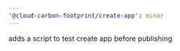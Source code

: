 ```yaml
---
'@cloud-carbon-footprint/create-app': minor
---
```


adds a script to test create app before publishing
